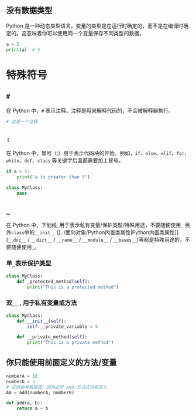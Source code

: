 ## 没有数据类型
Python 是一种动态类型语言，变量的类型是在运行时确定的，而不是在编译时确定的。这意味着你可以使用同一个变量保存不同类型的数据。

```python
a = 5
print(a)  # 5
```

# 特殊符号
## `#`
在 Python 中，`#` 表示注释。注释是用来解释代码的，不会被解释器执行。

```python
# 这是一个注释
```

## `:`
在 Python 中，冒号（:）用于表示代码块的开始。例如，`if`、`else`、`elif`、`for`、`while`、`def`、`class` 等关键字后面都需要加上冒号。

```python
if a > 5:
    print("a is greater than 5")
```
```python
class MyClass:
    pass
```

## `_`
在 Python 中，下划线`_`用于表示私有变量/保护类型/特殊用途，不要随便使用`_`
另外`class`中的`__init__` [[../面向对象/Python内置类属性|Python内置类属性]](`__doc__` / `__dict__` / `__name__` / `__module__` / `__bases__`)等都是特殊用途的，不要随便使用`_`。

### 单`_`表示保护类型
```python
class MyClass:
    def _protected_method(self):
        print("This is a protected method")
```

### 双`__` , 用于私有变量或方法
```python
class MyClass:
    def __init__(self):
        self.__private_variable = 5

    def __private_method(self):
        print("This is a private method")
```

## 你只能使用前面定义的方法/变量
```python
numberA = 10
numberb = 3
# 这就会导致报错，因为此时 add 方法还没有定义
AB = add(numberA, numberB)

def add(a, b):
    return a + b
```



